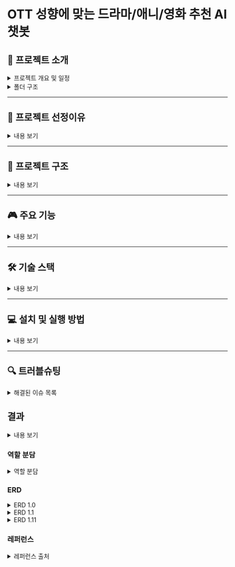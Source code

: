 # OTT 성향에 맞는 드라마/애니/영화 추천 AI 챗봇

## 📌 프로젝트 소개

<details>
<summary>프로젝트 개요 및 일정</summary>

### 프로젝트 개요

OTT에서 제공하는 콘텐츠(영화/드라마/애니메이션)를 분석 및 분류하여, 분위기가 비슷한 것들끼리 묶어서 새로운 카테고리를 생성한 후, 사용자에게 카테고리를 선택하게 하여 적절한 추천 목록을 제공하는 추천 시스템.

### 개발 환경 및 사용 예정 기술
- **IDE**: Visual Studio Code
- **OS**: Windows, macOS
- **가상 환경**: myvenv
- **버전 관리**: Git

### 개발 일정
- **12월 30일 ~ 1월 3일**: 역할 분담 및 아이디어 정리, SA문서, README 작성, 와이어프레임 작성
- 이후 일정은 추가 예정
  
</details>

<details>
<summary>폴더 구조</summary>
   
### 폴더 구조 

```bash
OTTRecommendationSystem/   # (1) repository_root
├─ .gitignore
├─ README.md
├─ requirements.txt
├─ venv/                    # 가상 환경
├─ my_project/              # (2) project_root
│  ├─ apps/
│  │  └─ myapp/
│  │     ├─ models/
│  │     │  ├─ __init__.py
│  │     │  ├─ profile.py
│  │     │  └─ instagram.py
│  │     ├─ views/
│  │     ├─ forms/
│  │     ├─ admin.py
│  │     ├─ models.py
│  │     └─ tests.py
│  ├─ config/                # (3) configuration_root
│  │  ├─ settings/
│  │  │  ├─ __init__.py
│  │  │  ├─ base.py
│  │  │  ├─ dev.py
│  │  │  └─ prod.py
│  │  ├─ asgi.py
│  │  ├─ urls.py
│  │  └─ wsgi.py
│  ├─ static/
│  │  └─ assets/             # 정적 파일
│  ├─ media/
│  │  └─ uploads/            # 업로드 파일
│  ├─ templates/
│  │  └─ myapp/
│  └─ manage.py
```

</details>

---

## 🌟 프로젝트 선정이유

<details>
<summary>내용 보기</summary>

요즘은 각 OTT마다 많은 양의 미디어가 범람합니다.
각 플랫폼 별로 본인의 취향에 맞는 미디어만을 추천받을 수 있다면, 번거로움 없이 바로 컨텐츠에 몰입 가능할 것이라는 생각에 출발했습니다. 

</details>

---

## 📁 프로젝트 구조

<details>
<summary>내용 보기</summary>

(공백)

</details>

---

## 🎮 주요 기능

<details>
<summary>내용 보기</summary>

1. **콘텐츠 분석 및 분류**
   - 영화, 드라마, 애니메이션 등 다양한 OTT 콘텐츠의 분위기를 자동으로 분석.
   - 분석된 콘텐츠를 새로운 카테고리로 묶어 사용자에게 제공.

2. **추천 시스템**
   - 사용자가 선호하는 카테고리를 선택하면 관련 콘텐츠 추천.
   - 유사 콘텐츠 추천 알고리즘 적용.

3. **사용자 인터페이스**
   - 직관적인 UI로 카테고리 선택 및 추천 결과 확인 가능.
   - 검색 필터 기능으로 세부적인 콘텐츠 검색 지원.

4. **데이터 관리**
   - MariaDB를 사용해 콘텐츠 데이터를 안전하고 효율적으로 저장.
   - Django Admin을 통해 데이터 관리 및 검토 가능.

</details>

---

## 🛠 기술 스택

<details>
<summary>내용 보기</summary>

- **Backend**: Django REST Framework, Python 3.10
- **Database**: MariaDB
- **Frontend**: React (Optional)

</details>

---

## 💻 설치 및 실행 방법

<details>
<summary>내용 보기</summary>

### 1. **환경 설정**
1. 저장소를 클론합니다.
   ```bash
   git clone https://github.com/your-repository-url.git
   cd your-repository-name

2. 가상 환경을 생성하고 활성화합니다.

```bash
python -m venv myvenv
source myvenv/bin/activate  # macOS/Linux
myvenv\Scripts\activate
```
3. 필수 패키지를 설치합니다.

```bash
pip install -r requirements.txt
```


### 2. **데이터 베이스 설정**

1. settings.py에서 데이터베이스 정보를 수정합니다.
```python
DATABASES ={
}
```
2. 마이그레이션을 실행합니다.

```bash
python manage.py makemigrations
python manage.py migrate
```


### **3. 서버 실행**

1. 개발 서버를 실행합니다.
```bash
python manage.py runserver
```

</details>

---

## 🔍 트러블슈팅
<details>
<summary>해결된 이슈 목록</summary>

| 문제 발생일   | 이슈 내용   | 해결 방안 | 담당자 |
|--------------|-------------|-----------|-------|
|              |             |           |       |

</details>


## 결과

<details>
<summary>내용 보기</summary>

(공란)

</details>


  
### 역할 분담
<details>
<summary>역할 분담</summary>

| 이름     | 역할       | 업무                                       |
|----------|------------|--------------------------------------------|
| 장승환   | 프론트엔드 | 프로젝트 일정 관리 및 문서화 작업, UI 설계 및 구현 |
| 김건태   | 크롤링     | 데이터 크롤링                             |
| 박수호B  | 백엔드 및 데이터 엔지니어 | LangChain 활용 데이터 처리 및 RAG 시스템 구현 |
| 이명혜   | 크롤링     | 데이터 크롤링                             |

</details>



### ERD
<details>
<summary>ERD 1.0 </summary>
<img src = https://github.com/user-attachments/assets/0fffd09e-036f-426a-ac29-901c0dbfdca1>
</details>

<details>
<summary>ERD 1.1 </summary>
<image (1) src = https://github.com/user-attachments/assets/b3abd6a2-bf37-4c42-89c8-3842f104225f>
</details>

<details>
<summary>ERD 1.11 </summary>
<image (2) src = https://github.com/user-attachments/assets/6ad73f79-c7a4-4ce6-9bff-8bda5e604938>
</details>

### 레퍼런스 
<details>
<summary>레퍼런스 출처</summary>
https://teamsparta.notion.site/SA-97b05811e819459db6bfd1cd79ae6c1a

</details>

